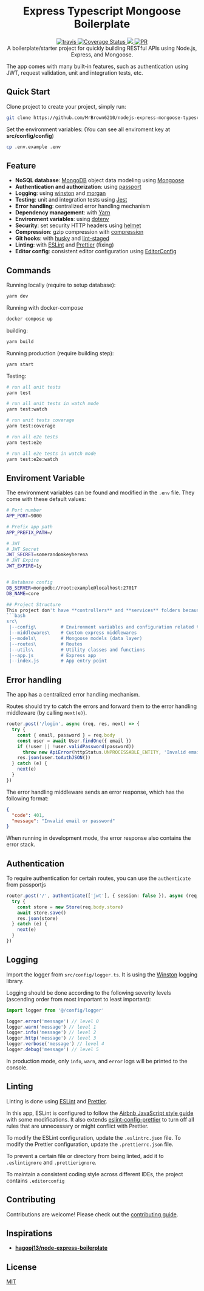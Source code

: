<h1 align="center">Express Typescript Mongoose Boilerplate</h1>

<p align="center">
  <a href="https://travis-ci.com/github/MrBrown6210/nodejs-express-mongoose-typescript-boilerplate">
    <img src="https://travis-ci.com/MrBrown6210/nodejs-express-mongoose-typescript-boilerplate.svg?branch=main" alt="travis" />
  </a>
  <a href='https://coveralls.io/github/MrBrown6210/nodejs-express-mongoose-typescript-boilerplate?branch=main'>
    <img src='https://coveralls.io/repos/github/MrBrown6210/nodejs-express-mongoose-typescript-boilerplate/badge.svg?branch=main' alt='Coverage Status' />
  </a>
  <a href="https://www.codacy.com/gh/MrBrown6210/nodejs-express-mongoose-typescript-boilerplate/dashboard?utm_source=github.com&amp;utm_medium=referral&amp;utm_content=MrBrown6210/nodejs-express-mongoose-typescript-boilerplate&amp;utm_campaign=Badge_Grade"><img src="https://app.codacy.com/project/badge/Grade/2fa9351c9741489ebf545d5407d9b7fd"/>
  </a>
  <a href="http://makeapullrequest.com">
    <img src="https://img.shields.io/badge/PRs-welcome-brightgreen.svg?style=flat-square" alt="PR" />
  </a>
  <br>
  A boilerplate/starter project for quickly building RESTful APIs using Node.js, Express, and Mongoose.
</p>
The app comes with many built-in features, such as authentication using JWT, request validation, unit and integration tests, etc.

## Quick Start

Clone project to create your project, simply run:

```bash
git clone https://github.com/MrBrown6210/nodejs-express-mongoose-typescript-boilerplate.git <project-name>
```

Set the environment variables:
(You can see all enviroment key at **src/config/config**)

```bash
cp .env.example .env
```

## Feature

- **NoSQL database**: [MongoDB](https://www.mongodb.com/) object data modeling using [Mongoose](https://mongoosejs.com/)
- **Authentication and authorization**: using [passport](http://www.passportjs.org/)
- **Logging**: using [winston](https://github.com/winstonjs/winston) and [morgan](https://github.com/expressjs/morgan)
- **Testing**: unit and integration tests using [Jest](https://jestjs.io/)
- **Error handling**: centralized error handling mechanism
- **Dependency management**: with [Yarn](https://yarnpkg.com/)
- **Environment variables**: using [dotenv](https://github.com/motdotla/dotenv)
- **Security**: set security HTTP headers using [helmet](https://helmetjs.github.io/)
- **Compression**: gzip compression with [compression](https://github.com/expressjs/compression)
- **Git hooks**: with [husky](https://github.com/typicode/husky) and [lint-staged](https://github.com/okonet/lint-staged)
- **Linting**: with [ESLint](https://eslint.org/) and [Prettier](https://prettier.io/) (fixing)
- **Editor config**: consistent editor configuration using [EditorConfig](https://editorconfig.org/)

## Commands

Running locally (require to setup database):

```bash
yarn dev
```

Running with docker-compose

```bash
docker compose up
```

building:

```bash
yarn build
```

Running production (require building step):

```bash
yarn start
```

Testing:

```bash
# run all unit tests
yarn test

# run all unit tests in watch mode
yarn test:watch

# run unit tests coverage
yarn test:coverage

# run all e2e tests
yarn test:e2e

# run all e2e tests in watch mode
yarn test:e2e:watch
```

## Enviroment Variable

The environment variables can be found and modified in the `.env` file. They come with these default values:

````bash
# Port number
APP_PORT=9000

# Prefix app path
APP_PREFIX_PATH=/

# JWT
# JWT Secret
JWT_SECRET=somerandomkeyherena
# JWT Expire
JWT_EXPIRE=1y


# Database config
DB_SERVER=mongodb://root:example@localhost:27017
DB_NAME=core

## Project Structure
This project don't have **controllers** and **services** folders because we want to minimalized. If you want them, you can create it
```bash
src\
 |--config\         # Environment variables and configuration related things
 |--middlewares\    # Custom express middlewares
 |--models\         # Mongoose models (data layer)
 |--routes\         # Routes
 |--utils\          # Utility classes and functions
 |--app.js          # Express app
 |--index.js        # App entry point
````

## Error handling

The app has a centralized error handling mechanism.

Routes should try to catch the errors and forward them to the error handling middleware (by calling `next(e)`).

```ts
router.post('/login', async (req, res, next) => {
  try {
    const { email, password } = req.body
    const user = await User.findOne({ email })
    if (!user || !user.validPassword(password))
      throw new ApiError(httpStatus.UNPROCESSABLE_ENTITY, 'Invalid email or password')
    res.json(user.toAuthJSON())
  } catch (e) {
    next(e)
  }
})
```

The error handling middleware sends an error response, which has the following format:

```json
{
  "code": 401,
  "message": "Invalid email or password"
}
```

When running in development mode, the error response also contains the error stack.

## Authentication

To require authentication for certain routes, you can use the `authenticate` from passportjs

```ts
router.post('/', authenticate(['jwt'], { session: false }), async (req, res, next) => {
  try {
    const store = new Store(req.body.store)
    await store.save()
    res.json(store)
  } catch (e) {
    next(e)
  }
})
```

## Logging

Import the logger from `src/config/logger.ts`. It is using the [Winston](https://github.com/winstonjs/winston) logging library.

Logging should be done according to the following severity levels (ascending order from most important to least important):

```ts
import logger from '@/config/logger'

logger.error('message') // level 0
logger.warn('message') // level 1
logger.info('message') // level 2
logger.http('message') // level 3
logger.verbose('message') // level 4
logger.debug('message') // level 5
```

In production mode, only `info`, `warn`, and `error` logs will be printed to the console.

## Linting

Linting is done using [ESLint](https://eslint.org/) and [Prettier](https://prettier.io/).

In this app, ESLint is configured to follow the [Airbnb JavaScript style guide](https://github.com/airbnb/javascript/tree/master/packages/eslint-config-airbnb-base) with some modifications. It also extends [eslint-config-prettier](https://github.com/prettier/eslint-config-prettier) to turn off all rules that are unnecessary or might conflict with Prettier.

To modify the ESLint configuration, update the `.eslintrc.json` file. To modify the Prettier configuration, update the `.prettierrc.json` file.

To prevent a certain file or directory from being linted, add it to `.eslintignore` and `.prettierignore`.

To maintain a consistent coding style across different IDEs, the project contains `.editorconfig`

## Contributing

Contributions are welcome! Please check out the [contributing guide](https://github.com/MrBrown6210/nodejs-express-mongoose-typescript-boilerplate/blob/main/CONTRIBUTING.md).

## Inspirations

- **[hagopj13/node-express-boilerplate](https://github.com/hagopj13/node-express-boilerplate)**

## License

[MIT](https://github.com/MrBrown6210/nodejs-express-mongoose-typescript-boilerplate/blob/master/LICENSE)
